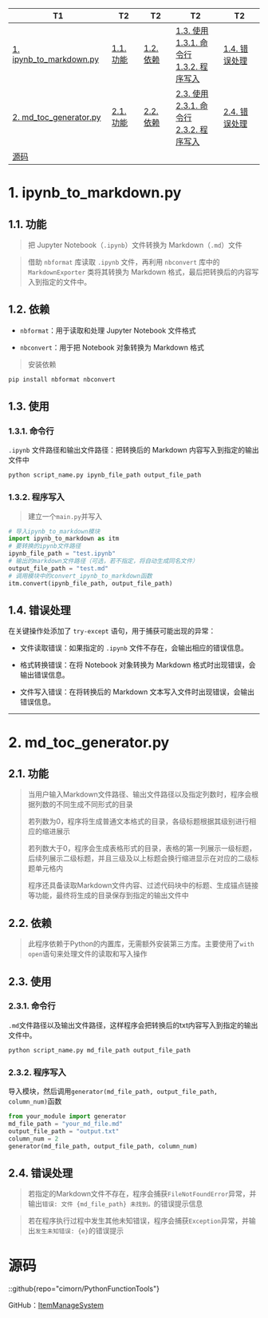 | T1 | T2 | T2 | T2 | T2 |
| --- | --- | --- | --- | --- |
| [1. ipynb_to_markdown.py](#1.-ipynb_to_markdown.py) | [1.1. 功能](#1.1.-功能) | [1.2. 依赖](#1.2.-依赖) | [1.3. 使用](#1.3.-使用)<br> [1.3.1. 命令行](#1.3.1.-命令行)<br> [1.3.2. 程序写入](#1.3.2.-程序写入) | [1.4. 错误处理](#1.4.-错误处理) |
| [2. md_toc_generator.py](#2.-md_toc_generator.py) | [2.1. 功能](#2.1.-功能) | [2.2. 依赖](#2.2.-依赖) | [2.3. 使用](#2.3.-使用)<br> [2.3.1. 命令行](#2.3.1.-命令行)<br> [2.3.2. 程序写入](#2.3.2.-程序写入) | [2.4. 错误处理](#2.4.-错误处理) |
| [源码](#源码) |  |  |  |  |


# 1. ipynb_to_markdown.py

## 1.1. 功能

> 把 Jupyter Notebook（`.ipynb`）文件转换为 Markdown（`.md`）文件

> 借助 `nbformat` 库读取 `.ipynb` 文件，再利用 `nbconvert` 库中的 `MarkdownExporter` 类将其转换为 Markdown 格式，最后把转换后的内容写入到指定的文件中。


## 1.2. 依赖

- `nbformat`：用于读取和处理 Jupyter Notebook 文件格式

- `nbconvert`：用于把 Notebook 对象转换为 Markdown 格式

> 安装依赖

```bash
pip install nbformat nbconvert
```

## 1.3. 使用

### 1.3.1. 命令行

 `.ipynb` 文件路径和输出文件路径：把转换后的 Markdown 内容写入到指定的输出文件中

```bash
python script_name.py ipynb_file_path output_file_path
```

### 1.3.2. 程序写入

> 建立一个`main.py`并写入

```python
# 导入ipynb_to_markdown模块
import ipynb_to_markdown as itm
# 要转换的ipynb文件路径
ipynb_file_path = "test.ipynb"
# 输出的markdown文件路径（可选，若不指定，将自动生成同名文件）
output_file_path = "test.md"
# 调用模块中的convert_ipynb_to_markdown函数
itm.convert(ipynb_file_path, output_file_path)
```

## 1.4. 错误处理

在关键操作处添加了 `try-except` 语句，用于捕获可能出现的异常：

- 文件读取错误：如果指定的 `.ipynb` 文件不存在，会输出相应的错误信息。

- 格式转换错误：在将 Notebook 对象转换为 Markdown 格式时出现错误，会输出错误信息。

- 文件写入错误：在将转换后的 Markdown 文本写入文件时出现错误，会输出错误信息。


---


# 2. md_toc_generator.py

## 2.1. 功能

> 当用户输入Markdown文件路径、输出文件路径以及指定列数时，程序会根据列数的不同生成不同形式的目录
> 
> 若列数为0，程序将生成普通文本格式的目录，各级标题根据其级别进行相应的缩进展示
> 
> 若列数大于0，程序会生成表格形式的目录，表格的第一列展示一级标题，后续列展示二级标题，并且三级及以上标题会换行缩进显示在对应的二级标题单元格内
> 
> 程序还具备读取Markdown文件内容、过滤代码块中的标题、生成锚点链接等功能，最终将生成的目录保存到指定的输出文件中

## 2.2. 依赖

> 此程序依赖于Python的内置库，无需额外安装第三方库。主要使用了`with open`语句来处理文件的读取和写入操作

## 2.3. 使用

### 2.3.1. 命令行

`.md`文件路径以及输出文件路径，这样程序会把转换后的txt内容写入到指定的输出文件中。

```bash
python script_name.py md_file_path output_file_path
```

### 2.3.2. 程序写入

导入模块，然后调用`generator(md_file_path, output_file_path, column_num)`函数

```python
from your_module import generator
md_file_path = "your_md_file.md"
output_file_path = "output.txt"
column_num = 2
generator(md_file_path, output_file_path, column_num)
```

## 2.4. 错误处理

> 若指定的Markdown文件不存在，程序会捕获`FileNotFoundError`异常，并输出`错误: 文件 {md_file_path} 未找到。`的错误提示信息

> 若在程序执行过程中发生其他未知错误，程序会捕获`Exception`异常，并输出`发生未知错误: {e}`的错误提示


# 源码
::github{repo="cimorn/PythonFunctionTools"}

GitHub：[ItemManageSystem](https://github.com/cimorn/PythonFunctionTools)